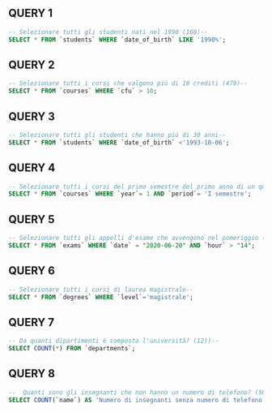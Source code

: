 ## QUERY 1

```sql
-- Selezionare tutti gli studenti nati nel 1990 (160)--
SELECT * FROM `students` WHERE `date_of_birth` LIKE '1990%';
```

## QUERY 2

```sql
-- Selezionare tutti i corsi che valgono più di 10 crediti (479)--
SELECT * FROM `courses` WHERE `cfu` > 10;
```

## QUERY 3

```sql
-- Selezionare tutti gli studenti che hanno più di 30 anni--
SELECT * FROM `students` WHERE `date_of_birth` <'1993-10-06';
```

## QUERY 4

```sql
-- Selezionare tutti i corsi del primo semestre del primo anno di un qualsiasi corso di laurea (286)--
SELECT * FROM `courses` WHERE `year`= 1 AND `period`= 'I semestre';
```

## QUERY 5

```sql
-- Selezionare tutti gli appelli d'esame che avvengono nel pomeriggio (dopo le 14) del 20/06/2020 (21)--
SELECT * FROM `exams` WHERE `date` = "2020-06-20" AND `hour` > "14";
```

## QUERY 6

```sql
-- Selezionare tutti i corsi di laurea magistrale--
SELECT * FROM `degrees` WHERE `level`='magistrale';
```

## QUERY 7

```sql
-- Da quanti dipartimenti è composta l'università? (12))--
SELECT COUNT(*) FROM `departments`;
```

## QUERY 8

```sql
--  Quanti sono gli insegnanti che non hanno un numero di telefono? (50)--
SELECT COUNT(`name`) AS 'Numero di insegnanti senza numero di telefono' FROM `teachers` WHERE `phone` IS NULL;
```
